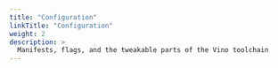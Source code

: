```yaml
---
title: "Configuration"
linkTitle: "Configuration"
weight: 2
description: >
  Manifests, flags, and the tweakable parts of the Vino toolchain
---
```

